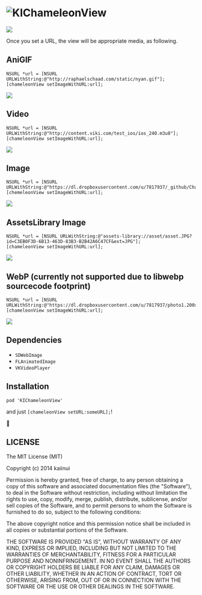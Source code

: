 ![KIChameleonView](https://dl.dropboxusercontent.com/u/7817937/_github/KIChameleonViewLogo.png)
===============

![](http://img.shields.io/cocoapods/v/KIChameleonView.svg?style=flat)

Once you set a URL, the view will be appropriate media, as following.

AniGIF
---

```objc
NSURL *url = [NSURL URLWithString:@"http://raphaelschaad.com/static/nyan.gif"];
[chameleonView setImageWithURL:url];
```

![](http://raphaelschaad.com/static/nyan.gif)

Video
---

```objc
NSURL *url = [NSURL URLWithString:@"http://content.viki.com/test_ios/ios_240.m3u8"];
[chameleonView setImageWithURL:url];
```

![](https://camo.githubusercontent.com/4258638f03f72effdd2e540b359bab11287fe289/687474703a2f2f656e67696e656572696e672e76696b692e636f6d2f696d616765732f626c6f672f766964656f5f706c617965725f72756e6e696e675f6d616e2e6a7067)

Image
---

```objc
NSURL *url = [NSURL URLWithString:@"https://dl.dropboxusercontent.com/u/7817937/_github/ChameleonView.jpg"];
[chemeleonView setImageWithURL:url];
```

![](https://dl.dropboxusercontent.com/u/7817937/_github/ChameleonView.jpg)

AssetsLibrary Image
---

```objc
NSURL *url = [NSURL URLWithString:@"assets-library://asset/asset.JPG?id=C3EB0F3D-6B13-463D-83B3-B2B42A6C47CF&ext=JPG"];
[chameleonView setImageWithURL:url];
```

![](https://dl.dropboxusercontent.com/u/7817937/_github/assetsphoto.jpg)

WebP (currently not supported due to libwebp sourcecode footprint)
---

```objc
NSURL *url = [NSURL URLWithString:@"https://dl.dropboxusercontent.com/u/7817937/photo1.200x.raw.webp"];
[chameleonView setImageWithURL:url];
```

![](https://dl.dropboxusercontent.com/u/7817937/nameko.jpg)

Dependencies
---

- `SDWebImage`
- `FLAnimatedImage`
- `VKVideoPlayer`

Installation
---

`pod 'KIChameleonView'`

and just `[chameleonView setURL:someURL];`!

:sushi:

LICENSE
---

The MIT License (MIT)

Copyright (c) 2014 kaiinui

Permission is hereby granted, free of charge, to any person obtaining a copy
of this software and associated documentation files (the "Software"), to deal
in the Software without restriction, including without limitation the rights
to use, copy, modify, merge, publish, distribute, sublicense, and/or sell
copies of the Software, and to permit persons to whom the Software is
furnished to do so, subject to the following conditions:

The above copyright notice and this permission notice shall be included in all
copies or substantial portions of the Software.

THE SOFTWARE IS PROVIDED "AS IS", WITHOUT WARRANTY OF ANY KIND, EXPRESS OR
IMPLIED, INCLUDING BUT NOT LIMITED TO THE WARRANTIES OF MERCHANTABILITY,
FITNESS FOR A PARTICULAR PURPOSE AND NONINFRINGEMENT. IN NO EVENT SHALL THE
AUTHORS OR COPYRIGHT HOLDERS BE LIABLE FOR ANY CLAIM, DAMAGES OR OTHER
LIABILITY, WHETHER IN AN ACTION OF CONTRACT, TORT OR OTHERWISE, ARISING FROM,
OUT OF OR IN CONNECTION WITH THE SOFTWARE OR THE USE OR OTHER DEALINGS IN THE
SOFTWARE.

